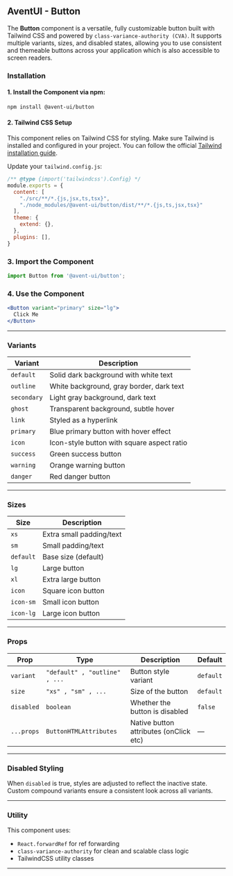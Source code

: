 ## AventUI - Button

The **Button** component is a versatile, fully customizable button built with Tailwind CSS and powered by `class-variance-authority (CVA)`. It supports multiple variants, sizes, and disabled states, allowing you to use consistent and themeable buttons across your application which is also accessible to screen readers.

### Installation

#### 1. Install the Component via npm:

```bash
npm install @avent-ui/button
```

#### 2. Tailwind CSS Setup

This component relies on Tailwind CSS for styling. Make sure Tailwind is installed and configured in your project. You can follow the official [Tailwind installation guide](https://tailwindcss.com/docs/installation).

Update your `tailwind.config.js`:

```js
/** @type {import('tailwindcss').Config} */
module.exports = {
  content: [
    "./src/**/*.{js,jsx,ts,tsx}",
    "./node_modules/@avent-ui/button/dist/**/*.{js,ts,jsx,tsx}"
  ],
  theme: {
    extend: {},
  },
  plugins: [],
}
```

### 3. Import the Component

```jsx
import Button from '@avent-ui/button';
```

### 4. Use the Component

```jsx
<Button variant="primary" size="lg">
  Click Me
</Button>
```

---

### Variants

| Variant     | Description                                     |
|-------------|-------------------------------------------------|
| `default`   | Solid dark background with white text           |
| `outline`   | White background, gray border, dark text        |
| `secondary` | Light gray background, dark text                |
| `ghost`     | Transparent background, subtle hover            |
| `link`      | Styled as a hyperlink                           |
| `primary`   | Blue primary button with hover effect           |
| `icon`      | Icon-style button with square aspect ratio      |
| `success`   | Green success button                            |
| `warning`   | Orange warning button                           |
| `danger`    | Red danger button                               |

---

### Sizes

| Size       | Description               |
|------------|---------------------------|
| `xs`       | Extra small padding/text  |
| `sm`       | Small padding/text        |
| `default`  | Base size (default)       |
| `lg`       | Large button              |
| `xl`       | Extra large button        |
| `icon`     | Square icon button        |
| `icon-sm`  | Small icon button         |
| `icon-lg`  | Large icon button         |

---

### Props

| Prop       | Type                     | Description                            | Default   |
|------------|--------------------------|----------------------------------------|-----------|
| `variant`  | `"default" , "outline" , ...` | Button style variant                | `default` |
| `size`     | `"xs" , "sm" , ...`     | Size of the button                    | `default` |
| `disabled` | `boolean`                | Whether the button is disabled         | `false`   |
| `...props` | `ButtonHTMLAttributes`   | Native button attributes (onClick etc) | —         |

---

### Disabled Styling

When `disabled` is true, styles are adjusted to reflect the inactive state. Custom compound variants ensure a consistent look across all variants.

---

### Utility

This component uses:

- `React.forwardRef` for ref forwarding
- `class-variance-authority` for clean and scalable class logic
- TailwindCSS utility classes

---
